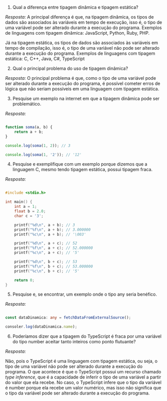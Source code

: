 1. Qual a diferença entre tipagem dinâmica e tipagem estática?

*Resposta:*
A principal diferença é que, na tipagem dinâmica, os 
tipos de dados são associados às variáveis em tempo de 
execução, isso é, o tipo de uma variável pode ser 
alterado durante a execução do programa. Exemplos de 
linguagens com tipagem dinâmica: JavaScript, Python, Ruby, PHP.

Já na tipagem estática, os tipos de dados são 
associados às variáveis em tempo de compilação, isso é, 
o tipo de uma variável não pode ser alterado durante a 
execução do programa. Exemplos de linguagens com 
tipagem estática: C, C++, Java, C#, TypeScript


2. Qual o principal problema do uso de tipagem dinâmica?

*Resposta:*
O principal problema é que, como o tipo de uma variável 
pode ser alterado durante a execução do programa, é 
possível cometer erros de lógica que 
não seriam possíveis em uma linguagem com tipagem estática.


3. Pesquise um exemplo na internet em que a tipagem dinâmica pode ser
problemático.

*Resposta:*

```javascript

function soma(a, b) {
    return a + b;
}

console.log(soma(1, 2)); // 3

console.log(soma(1, '2')); // '12'

```

4. Pesquise e exemplifique com um exemplo porque dizemos que a linguagem C,
mesmo tendo tipagem estática, possui tipagem fraca.


*Resposta:*

```c

#include <stdio.h>

int main() {
    int a = 1;
    float b = 2.0;
    char c = '3';

    printf("%d\n", a + b); // 3
    printf("%f\n", a + b); // 3.000000
    printf("%c\n", a + b); // '\003'

    printf("%d\n", a + c); // 52
    printf("%f\n", a + c); // 52.000000
    printf("%c\n", a + c); // '5'

    printf("%d\n", b + c); // 53
    printf("%f\n", b + c); // 53.000000
    printf("%c\n", b + c); // '5'

    return 0;
}

```


5. Pesquise e, se encontrar, um exemplo onde o tipo any seria benéfico.


*Resposta:*

```typescript

const dataDinamica: any = fetchDataFromExternalSource();

consoler.log(dataDinamica.name);

```


6. Poderíamos dizer que a tipagem do TypeScript é fraca por uma variável do tipo
number aceitar tanto inteiros como ponto flutuante?

*Resposta:*

Não, pois o TypeScript é uma linguagem com tipagem estática, 
ou seja, o tipo de uma variável não pode ser alterado durante a
execução do programa. O que acontece é que o TypeScript
possui um recurso chamado *type inference*, que é a capacidade
de inferir o tipo de uma variável a partir do valor que ela recebe.
No caso, o TypeScript infere que o tipo da variável é number
porque ela recebe um valor numérico, mas isso não significa
que o tipo da variável pode ser alterado durante a execução
do programa.
